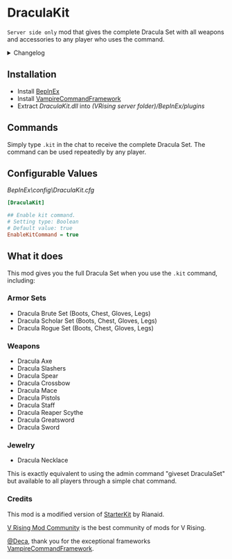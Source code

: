 # DraculaKit
`Server side only` mod that gives the complete Dracula Set with all weapons and accessories to any player who uses the command.


<details>
<summary>Changelog</summary>

0.1.0
- Initial release of the mod based on StarterKit by Rianaid.

</details>

## Installation
* Install [BepInEx](https://v-rising.thunderstore.io/package/BepInEx/BepInExPack_V_Rising/)
* Install [VampireCommandFramework](https://v-rising.thunderstore.io/package/deca/VampireCommandFramework/)
* Extract _DraculaKit.dll_ into _(VRising server folder)/BepInEx/plugins_

## Commands

Simply type `.kit` in the chat to receive the complete Dracula Set. The command can be used repeatedly by any player.

## Configurable Values
_BepInEx\config\DraculaKit.cfg_
```ini
[DraculaKit]

## Enable kit command.
# Setting type: Boolean
# Default value: true
EnableKitCommand = true
```

## What it does
This mod gives you the full Dracula Set when you use the `.kit` command, including:

### Armor Sets
- Dracula Brute Set (Boots, Chest, Gloves, Legs)
- Dracula Scholar Set (Boots, Chest, Gloves, Legs)
- Dracula Rogue Set (Boots, Chest, Gloves, Legs)

### Weapons
- Dracula Axe
- Dracula Slashers
- Dracula Spear
- Dracula Crossbow
- Dracula Mace
- Dracula Pistols
- Dracula Staff
- Dracula Reaper Scythe
- Dracula Greatsword
- Dracula Sword

### Jewelry
- Dracula Necklace

This is exactly equivalent to using the admin command "giveset DraculaSet" but available to all players through a simple chat command.

### Credits

This mod is a modified version of [StarterKit](https://github.com/Rianaid/StarterKit) by Rianaid.

[V Rising Mod Community](https://discord.gg/vrisingmods) is the best community of mods for V Rising.

[@Deca](https://github.com/decaprime), thank you for the exceptional frameworks [VampireCommandFramework](https://github.com/decaprime/VampireCommandFramework).

